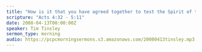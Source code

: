 ```yaml
---
title: "How is it that you have agreed together to test the Spirit of the Lord?"
scripture: "Acts 4:32 - 5:11"
date: 2008-04-13T00:00:00Z
speaker: Tim Tinsley
sermon_type: morning
audio: https://pcpcmorningsermons.s3.amazonaws.com/20080413tinsley.mp3 
---
```



